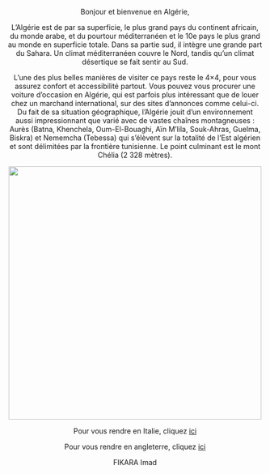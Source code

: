 <p align="center">Bonjour et bienvenue en Algérie,

<p align="center">L’Algérie est de par sa superficie, le plus grand pays du continent africain, du monde arabe, et du pourtour méditerranéen et
le 10e pays le plus grand au monde en superficie totale. Dans sa partie sud, il intègre une grande part du Sahara. Un climat méditerranéen couvre le Nord, tandis qu’un climat désertique se fait sentir au Sud.

<p align="center">L’une des plus belles manières de visiter ce pays reste le 4×4, pour vous assurez confort et accessibilité partout. Vous pouvez vous procurer une voiture d’occasion en Algérie, qui est parfois plus intéressant que de louer chez un marchand international, sur des sites d’annonces comme celui-ci.
Du fait de sa situation géographique, l’Algérie jouit d’un environnement aussi impressionnant que varié avec de vastes chaînes montagneuses : Aurès (Batna, Khenchela, Oum-El-Bouaghi, Aïn M’lila, Souk-Ahras, Guelma, Biskra) et Nememcha (Tebessa) qui s’élèvent sur la totalité de l’Est algérien et sont délimitées par la frontière tunisienne. Le point culminant est le mont Chélia (2 328 mètres).

<p align="center"><img src="https://www.visa-algerie.com/wp-content/uploads/2020/07/alger-monument.jpg" height=500px max-width=100px/>

<p align="center">Pour vous rendre en Italie, cliquez <a href="/italie.md">ici</a>

<p align="center">Pour vous rendre en angleterre, cliquez <a href="/angleterre.md">ici</a>


<p align="center">FIKARA Imad
